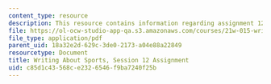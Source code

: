 ```yaml
---
content_type: resource
description: This resource contains information regarding assignment 12.
file: https://ol-ocw-studio-app-qa.s3.amazonaws.com/courses/21w-015-writing-and-rhetoric-writing-about-sports-fall-2013/c85d1c43568ce2326546f9ba7240f25b_MIT21W_015F13_Assignment12.pdf
file_type: application/pdf
parent_uid: 18a32e2d-629c-3de0-2173-a04e88a22849
resourcetype: Document
title: Writing About Sports, Session 12 Assignment
uid: c85d1c43-568c-e232-6546-f9ba7240f25b
---
```

